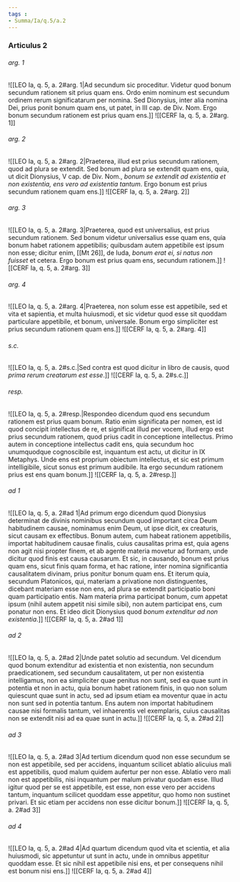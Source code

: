 ```yaml
---
tags : 
- Summa/Ia/q.5/a.2
---
```


### Articulus 2

###### arg. 1
![[LEO Ia, q. 5, a. 2#arg. 1|Ad secundum sic proceditur. Videtur quod bonum secundum rationem sit prius quam ens. Ordo enim nominum est secundum ordinem rerum significatarum per nomina. Sed Dionysius, inter alia nomina Dei, prius ponit bonum quam ens, ut patet, in III cap. de Div. Nom. Ergo bonum secundum rationem est prius quam ens.]]
![[CERF Ia, q. 5, a. 2#arg. 1]]

###### arg. 2
![[LEO Ia, q. 5, a. 2#arg. 2|Praeterea, illud est prius secundum rationem, quod ad plura se extendit. Sed bonum ad plura se extendit quam ens, quia, ut dicit Dionysius, V cap. de Div. Nom., *bonum se extendit ad existentia et non existentia, ens vero ad existentia tantum*. Ergo bonum est prius secundum rationem quam ens.]]
![[CERF Ia, q. 5, a. 2#arg. 2]]

###### arg. 3
![[LEO Ia, q. 5, a. 2#arg. 3|Praeterea, quod est universalius, est prius secundum rationem. Sed bonum videtur universalius esse quam ens, quia bonum habet rationem appetibilis; quibusdam autem appetibile est ipsum non esse; dicitur enim, [[Mt 26]], de Iuda, *bonum erat ei, si natus non fuisset* et cetera. Ergo bonum est prius quam ens, secundum rationem.]]
![[CERF Ia, q. 5, a. 2#arg. 3]]

###### arg. 4
![[LEO Ia, q. 5, a. 2#arg. 4|Praeterea, non solum esse est appetibile, sed et vita et sapientia, et multa huiusmodi, et sic videtur quod esse sit quoddam particulare appetibile, et bonum, universale. Bonum ergo simpliciter est prius secundum rationem quam ens.]]
![[CERF Ia, q. 5, a. 2#arg. 4]]

###### s.c.
![[LEO Ia, q. 5, a. 2#s.c.|Sed contra est quod dicitur in libro de causis, quod *prima rerum creatarum est esse*.]]
![[CERF Ia, q. 5, a. 2#s.c.]]

###### resp.
![[LEO Ia, q. 5, a. 2#resp.|Respondeo dicendum quod ens secundum rationem est prius quam bonum. Ratio enim significata per nomen, est id quod concipit intellectus de re, et significat illud per vocem, illud ergo est prius secundum rationem, quod prius cadit in conceptione intellectus. Primo autem in conceptione intellectus cadit ens, quia secundum hoc unumquodque cognoscibile est, inquantum est actu, ut dicitur in IX Metaphys. Unde ens est proprium obiectum intellectus, et sic est primum intelligibile, sicut sonus est primum audibile. Ita ergo secundum rationem prius est ens quam bonum.]]
![[CERF Ia, q. 5, a. 2#resp.]]

###### ad 1
![[LEO Ia, q. 5, a. 2#ad 1|Ad primum ergo dicendum quod Dionysius determinat de divinis nominibus secundum quod important circa Deum habitudinem causae, nominamus enim Deum, ut ipse dicit, ex creaturis, sicut causam ex effectibus. Bonum autem, cum habeat rationem appetibilis, importat habitudinem causae finalis, cuius causalitas prima est, quia agens non agit nisi propter finem, et ab agente materia movetur ad formam, unde dicitur quod finis est causa causarum. Et sic, in causando, bonum est prius quam ens, sicut finis quam forma, et hac ratione, inter nomina significantia causalitatem divinam, prius ponitur bonum quam ens. Et iterum quia, secundum Platonicos, qui, materiam a privatione non distinguentes, dicebant materiam esse non ens, ad plura se extendit participatio boni quam participatio entis. Nam materia prima participat bonum, cum appetat ipsum (nihil autem appetit nisi simile sibi), non autem participat ens, cum ponatur non ens. Et ideo dicit Dionysius quod *bonum extenditur ad non existentia*.]]
![[CERF Ia, q. 5, a. 2#ad 1]]

###### ad 2
![[LEO Ia, q. 5, a. 2#ad 2|Unde patet solutio ad secundum. Vel dicendum quod bonum extenditur ad existentia et non existentia, non secundum praedicationem, sed secundum causalitatem, ut per non existentia intelligamus, non ea simpliciter quae penitus non sunt, sed ea quae sunt in potentia et non in actu, quia bonum habet rationem finis, in quo non solum quiescunt quae sunt in actu, sed ad ipsum etiam ea moventur quae in actu non sunt sed in potentia tantum. Ens autem non importat habitudinem causae nisi formalis tantum, vel inhaerentis vel exemplaris, cuius causalitas non se extendit nisi ad ea quae sunt in actu.]]
![[CERF Ia, q. 5, a. 2#ad 2]]

###### ad 3
![[LEO Ia, q. 5, a. 2#ad 3|Ad tertium dicendum quod non esse secundum se non est appetibile, sed per accidens, inquantum scilicet ablatio alicuius mali est appetibilis, quod malum quidem aufertur per non esse. Ablatio vero mali non est appetibilis, nisi inquantum per malum privatur quodam esse. Illud igitur quod per se est appetibile, est esse, non esse vero per accidens tantum, inquantum scilicet quoddam esse appetitur, quo homo non sustinet privari. Et sic etiam per accidens non esse dicitur bonum.]]
![[CERF Ia, q. 5, a. 2#ad 3]]

###### ad 4
![[LEO Ia, q. 5, a. 2#ad 4|Ad quartum dicendum quod vita et scientia, et alia huiusmodi, sic appetuntur ut sunt in actu, unde in omnibus appetitur quoddam esse. Et sic nihil est appetibile nisi ens, et per consequens nihil est bonum nisi ens.]]
![[CERF Ia, q. 5, a. 2#ad 4]]

